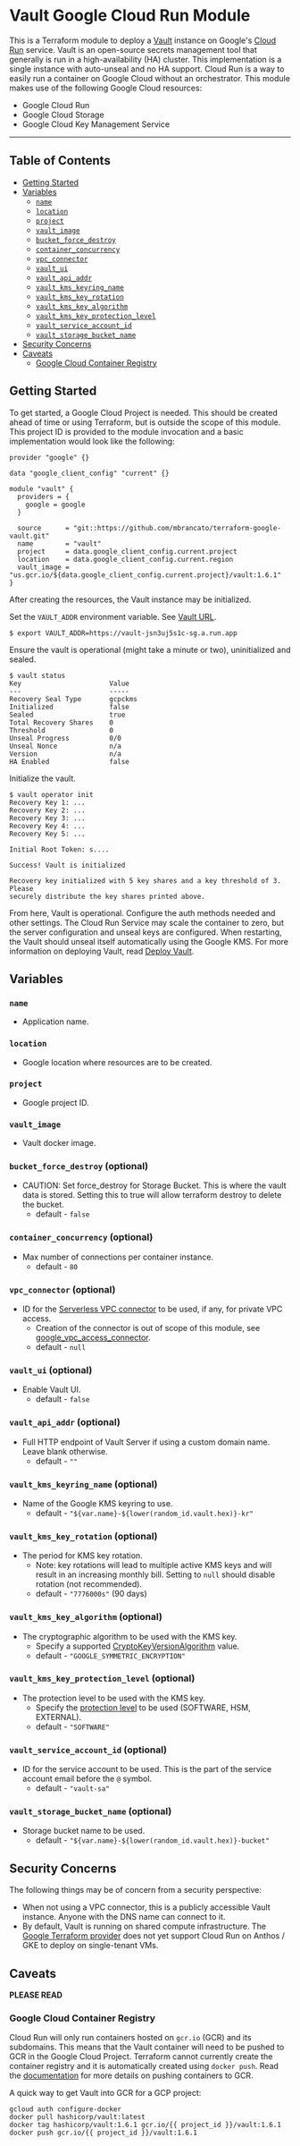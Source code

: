 # Vault Google Cloud Run Module

This is a Terraform module to deploy a [Vault](https://www.vaultproject.io/)
instance on Google's [Cloud Run](https://cloud.google.com/run/) service. Vault
is an open-source secrets management tool that generally is run in a
high-availability (HA) cluster. This implementation is a single instance
with auto-unseal and no HA support. Cloud Run is a way to easily run a
container on Google Cloud without an orchestrator. This module makes use of the
following Google Cloud resources:

* Google Cloud Run
* Google Cloud Storage
* Google Cloud Key Management Service

---
## Table of Contents

- [Getting Started](#getting-started)
- [Variables](#variables)
  - [`name`](#name)
  - [`location`](#location)
  - [`project`](#project)
  - [`vault_image`](#vault_image)
  - [`bucket_force_destroy`](#bucket_force_destroy-optional)
  - [`container_concurrency`](#container_concurrency-optional)
  - [`vpc_connector`](#vpc_connector-optional)
  - [`vault_ui`](#vault_ui-optional)
  - [`vault_api_addr`](#vault_api_addr-optional)
  - [`vault_kms_keyring_name`](#vault_kms_keyring_name-optional)
  - [`vault_kms_key_rotation`](#vault_kms_key_rotation-optional)
  - [`vault_kms_key_algorithm`](#vault_kms_key_algorithm-optional)
  - [`vault_kms_key_protection_level`](#vault_kms_key_protection_level-optional)
  - [`vault_service_account_id`](#vault_service_account_id-optional)
  - [`vault_storage_bucket_name`](#vault_storage_bucket_name-optional)
- [Security Concerns](#security-concerns)
- [Caveats](#caveats)
  - [Google Cloud Container Registry](#google-cloud-container-registry)
  
## Getting Started

To get started, a Google Cloud Project is needed. This should be created ahead
of time or using Terraform, but is outside the scope of this module. This
project ID is provided to the module invocation and a basic implementation
would look like the following:

```hcl
provider "google" {}

data "google_client_config" "current" {}

module "vault" {
  providers = {
    google = google
  }

  source      = "git::https://github.com/mbrancato/terraform-google-vault.git"
  name        = "vault"
  project     = data.google_client_config.current.project
  location    = data.google_client_config.current.region
  vault_image = "us.gcr.io/${data.google_client_config.current.project}/vault:1.6.1"
}
```

After creating the resources, the Vault instance may be initialized.

Set the `VAULT_ADDR` environment variable. See [Vault URL](#vault-url).

```
$ export VAULT_ADDR=https://vault-jsn3uj5s1c-sg.a.run.app
```

Ensure the vault is operational (might take a minute or two), uninitialized and
sealed.

```
$ vault status
Key                      Value
---                      -----
Recovery Seal Type       gcpckms
Initialized              false
Sealed                   true
Total Recovery Shares    0
Threshold                0
Unseal Progress          0/0
Unseal Nonce             n/a
Version                  n/a
HA Enabled               false
```

Initialize the vault.

```
$ vault operator init
Recovery Key 1: ...
Recovery Key 2: ...
Recovery Key 3: ...
Recovery Key 4: ...
Recovery Key 5: ...

Initial Root Token: s....

Success! Vault is initialized

Recovery key initialized with 5 key shares and a key threshold of 3. Please
securely distribute the key shares printed above.
```

From here, Vault is operational. Configure the auth methods needed and other
settings. The Cloud Run Service may scale the container to zero, but the server
configuration and unseal keys are configured. When restarting, the Vault should
unseal itself automatically using the Google KMS. For more information on
deploying Vault, read
[Deploy Vault](https://learn.hashicorp.com/vault/getting-started/deploy).

## Variables

### `name`
- Application name.

### `location`
- Google location where resources are to be created.

### `project`
- Google project ID.

### `vault_image`
- Vault docker image.

### `bucket_force_destroy` (optional)
- CAUTION: Set force_destroy for Storage Bucket. This is where the vault data is stored. Setting this to true will allow terraform destroy to delete the bucket.
  - default - `false`

### `container_concurrency` (optional)
- Max number of connections per container instance.
  - default - `80`

### `vpc_connector` (optional)
- ID for the [Serverless VPC connector](https://cloud.google.com/vpc/docs/configure-serverless-vpc-access) to be used, if any, for private VPC access.
  - Creation of the connector is out of scope of this module, see [google_vpc_access_connector](https://registry.terraform.io/providers/hashicorp/google/latest/docs/resources/vpc_access_connector).
  - default - `null`

### `vault_ui` (optional)
- Enable Vault UI.
  - default - `false`

### `vault_api_addr` (optional)
- Full HTTP endpoint of Vault Server if using a custom domain name. Leave blank otherwise.
  - default - `""`

### `vault_kms_keyring_name` (optional)
- Name of the Google KMS keyring to use.
  - default - `"${var.name}-${lower(random_id.vault.hex)}-kr"`

### `vault_kms_key_rotation` (optional)
- The period for KMS key rotation.
  - Note: key rotations will lead to multiple active KMS keys and will result in an increasing monthly bill. Setting to `null` should disable rotation (not recommended).
  - default - `"7776000s"` (90 days)

### `vault_kms_key_algorithm` (optional)
- The cryptographic algorithm to be used with the KMS key.
  - Specify a supported [CryptoKeyVersionAlgorithm](https://cloud.google.com/kms/docs/reference/rest/v1/CryptoKeyVersionAlgorithm) value.
  - default - `"GOOGLE_SYMMETRIC_ENCRYPTION"`

### `vault_kms_key_protection_level` (optional)
- The protection level to be used with the KMS key.
  - Specify the [protection level](https://cloud.google.com/kms/docs/algorithms#protection_levels) to be used (SOFTWARE, HSM, EXTERNAL).
  - default - `"SOFTWARE"`

### `vault_service_account_id` (optional)
- ID for the service account to be used. This is the part of the service account email before the `@` symbol.
  - default - `"vault-sa"`

### `vault_storage_bucket_name` (optional)
- Storage bucket name to be used.
  - default - `"${var.name}-${lower(random_id.vault.hex)}-bucket"`

## Security Concerns

The following things may be of concern from a security perspective:

* When not using a VPC connector, this is a publicly accessible Vault instance. Anyone with the DNS name can connect to it.
* By default, Vault is running on shared compute infrastructure. The [Google Terraform provider](https://github.com/hashicorp/terraform-provider-google) does not yet support Cloud Run on Anthos / GKE to deploy on single-tenant VMs.

## Caveats

**PLEASE READ**

### Google Cloud Container Registry

Cloud Run will only run containers hosted on `gcr.io` (GCR) and its subdomains.
This means that the Vault container will need to be pushed to GCR in the Google
Cloud Project. Terraform cannot currently create the container registry and it
is automatically created using `docker push`. Read the
[documentation](https://cloud.google.com/container-registry/docs/pushing-and-pulling)
for more details on pushing containers to GCR.

A quick way to get Vault into GCR for a GCP project:

```
gcloud auth configure-docker
docker pull hashicorp/vault:latest
docker tag hashicorp/vault:1.6.1 gcr.io/{{ project_id }}/vault:1.6.1
docker push gcr.io/{{ project_id }}/vault:1.6.1
```
